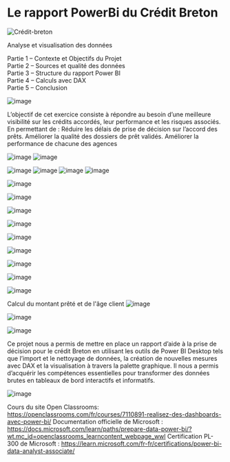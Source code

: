 # Le rapport PowerBi du Crédit Breton 
![Crédit-breton](https://github.com/user-attachments/assets/8abc47fb-c0ff-40cc-bf90-2f97d524a085)

Analyse et visualisation des données

Partie 1 – Contexte et Objectifs du Projet     
Partie 2 – Sources et qualité des données      
Partie 3 – Structure du rapport Power BI      
Partie 4 – Calculs avec DAX			 
Partie 5 – Conclusion	 			 


![image](https://github.com/user-attachments/assets/89df0c45-af6c-4c97-96b4-9ff32cbd74f3)

L’objectif de cet exercice consiste à répondre au besoin d’une meilleure visibilité sur les crédits accordés, leur performance et les risques associés. En permettant de :
Réduire les délais de prise de décision sur l’accord des prêts.
Améliorer la qualité des dossiers de prêt validés.
Améliorer la performance de chacune des agences

![image](https://github.com/user-attachments/assets/0d66ba34-9128-4e16-8113-68f8a284f55c)
![image](https://github.com/user-attachments/assets/e1c7da4e-ee15-462c-9552-8fbca76ba186)


![image](https://github.com/user-attachments/assets/95ab7bd8-bb41-44ca-9a5f-3451c547e244)
![image](https://github.com/user-attachments/assets/9f4ec2e0-09bf-4ec1-aecf-f1c400003581)
![image](https://github.com/user-attachments/assets/399f721c-0645-49fb-af14-5e14d1f300f9)
![image](https://github.com/user-attachments/assets/cd8d3dd9-850a-4aba-975d-7cd6ceb073b4)

![image](https://github.com/user-attachments/assets/df3c84df-3016-46fa-b821-b1a0c57f0290)

![image](https://github.com/user-attachments/assets/ae59a825-15c8-4d11-b74a-bc7c8d0c6284)

![image](https://github.com/user-attachments/assets/946cc04e-8d3a-4248-847e-f80f93f19427)

![image](https://github.com/user-attachments/assets/485ed908-0940-430b-b755-1e2ea704fdb9)

![image](https://github.com/user-attachments/assets/9570053c-b55f-48f3-98d6-6c4ac3ec2d1a)

![image](https://github.com/user-attachments/assets/32d08528-1c6c-406b-8b4f-117d10fe1520)

![image](https://github.com/user-attachments/assets/ce0c0ede-73a7-4643-b45d-f4476823e413)


![image](https://github.com/user-attachments/assets/63cdd570-bb65-48cf-9298-9950f48d3176)

![image](https://github.com/user-attachments/assets/77dfb2cd-aad7-40d9-bea9-d66af08475d7)

Calcul du montant prêté et de l'âge client
![image](https://github.com/user-attachments/assets/50bd6902-e2d5-40ee-be3a-ed609f65f76e)

![image](https://github.com/user-attachments/assets/3ed4bc81-f321-4138-8939-a426bf7ca894)


![image](https://github.com/user-attachments/assets/226567ec-1a85-400f-bccf-892bbe7acea3)
 

Ce projet nous a permis de mettre en place un rapport d’aide à la prise de décision pour le crédit Breton en utilisant les outils de Power BI Desktop tels que l’import et le nettoyage de données, la création de nouvelles mesures avec DAX et la visualisation à travers la palette graphique. 
Il nous a permis d’acquérir les compétences essentielles pour transformer des données brutes en tableaux de bord interactifs et informatifs.

![image](https://github.com/user-attachments/assets/26e4bd6c-34c8-458c-91d2-d01395a06076)

Cours du site Open Classrooms: https://openclassrooms.com/fr/courses/7110891-realisez-des-dashboards-avec-power-bi/
Documentation officielle de Microsoft : https://docs.microsoft.com/learn/paths/prepare-data-power-bi/?wt.mc_id=openclassrooms_learncontent_webpage_wwl
Certification PL-300 de Microsoft : https://learn.microsoft.com/fr-fr/certifications/power-bi-data-analyst-associate/
